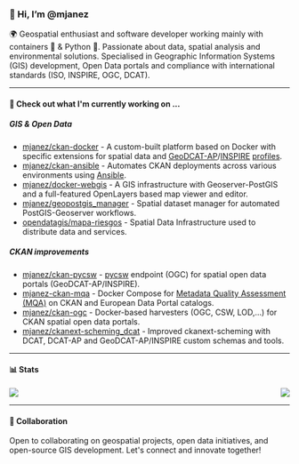 ### 👋 Hi, I’m @mjanez
🌍 Geospatial enthusiast and software developer working mainly with containers 🐋 & Python 🐍. Passionate about data, spatial analysis and environmental solutions. Specialised in Geographic Information Systems (GIS) development, Open Data portals and compliance with international standards (ISO, INSPIRE, OGC, DCAT).

---
#### 👷 Check out what I'm currently working on ...
##### GIS & Open Data
- [mjanez/ckan-docker](https://github.com/mjanez/ckan-docker) - A custom-built platform based on Docker with specific extensions for spatial data and [GeoDCAT-AP](https://github.com/SEMICeu/GeoDCAT-AP)/[INSPIRE](https://github.com/INSPIRE-MIF/technical-guidelines) [profiles](https://en.wikipedia.org/wiki/Geospatial_metadata).
- [mjanez/ckan-ansible](https://github.com/mjanez/ckan-ansible) - Automates CKAN deployments across various environments using [Ansible](https://www.ansible.com/).
- [mjanez/docker-webgis](https://github.com/mjanez/docker-webgis) - A GIS infrastructure with Geoserver-PostGIS and a full-featured OpenLayers based map viewer and editor.
- [mjanez/geopostgis_manager](https://github.com/mjanez/geopostgis_manager) - Spatial dataset manager for automated PostGIS-Geoserver workflows.
- [opendatagis/mapa-riesgos](https://github.com/OpenDataGIS/mapa-riesgos) - Spatial Data Infrastructure used to distribute data and services.

##### CKAN improvements
- [mjanez/ckan-pycsw](https://github.com/mjanez/ckan-pycsw) - [pycsw](https://pycsw.org/) endpoint (OGC) for spatial open data portals (GeoDCAT-AP/INSPIRE).
- [mjanez-ckan-mqa](https://github.com/mjanez/ckan-mqa) - Docker Compose for [Metadata Quality Assessment (MQA)](https://data.europa.eu/mqa/methodology) on CKAN and European Data Portal catalogs.
- [mjanez/ckan-ogc](https://github.com/mjanez/ckan-ogc) - Docker-based harvesters (OGC, CSW, LOD,...) for CKAN spatial open data portals.
- [mjanez/ckanext-scheming_dcat](https://github.com/mjanez/ckanext-scheming_dcat) - Improved ckanext-scheming with DCAT, DCAT-AP and GeoDCAT-AP/INSPIRE custom schemas and tools.

---

#### 📊 Stats

<picture>
  <source
    srcset="https://github-readme-stats-dusky-ten-36.vercel.app/api?username=mjanez&show_icons=true&theme=holi&border_color=668dc8&hide=stars&show=prs_merged_percentage&bg_color=00000000"
    media="(prefers-color-scheme: dark)"
  />
  <source
    srcset="https://github-readme-stats-dusky-ten-36.vercel.app/api?username=mjanez&show_icons=true&theme=shadow_blue&border_color=668dc8&hide=stars&show=prs_merged_percentage"
    media="(prefers-color-scheme: light), (prefers-color-scheme: no-preference)"
  />
  <img  align="right" src="https://github-readme-stats-dusky-ten-36.vercel.app/api?username=mjanez&hide=stars&show_icons=true&show=prs_merged_percentage" />
</picture>

<picture>
  <source
    srcset="https://github-readme-stats-dusky-ten-36.vercel.app/api/top-langs/?username=mjanez&show_icons=true&theme=holi&layout=compact&rank_icon=percentile&border_color=668dc8&langs_count=10&bg_color=00000000"
    media="(prefers-color-scheme: dark)"
  />
  <source
    srcset="https://github-readme-stats-dusky-ten-36.vercel.app/api/top-langs/?username=mjanez&show_icons=true&theme=shadow_blue&layout=compact&rank_icon=percentile&border_color=668dc8&langs_count=10"
    media="(prefers-color-scheme: light), (prefers-color-scheme: no-preference)"
  />
  <img src="https://github-readme-stats-dusky-ten-36.vercel.app/api/top-langs/?username=mjanez&show_icons=true&rank_icon=percentile&border_color=668dc8&langs_count=10" />
</picture>

---

#### 🤝 Collaboration
Open to collaborating on geospatial projects, open data initiatives, and open-source GIS development. Let's connect and innovate together!
